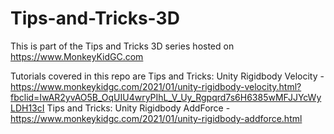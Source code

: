 # Tips-and-Tricks-3D

This is part of the Tips and Tricks 3D series hosted on https://www.MonkeyKidGC.com

Tutorials covered in this repo are
Tips and Tricks: Unity Rigidbody Velocity - https://www.monkeykidgc.com/2021/01/unity-rigidbody-velocity.html?fbclid=IwAR2yvAO5B_OqUIU4wryPIhL_V_Uy_Rgpqrd7s6H6385wMFJJYcWyLDH13cI
Tips and Tricks: Unity Rigidbody AddForce - https://www.monkeykidgc.com/2021/01/unity-rigidbody-addforce.html